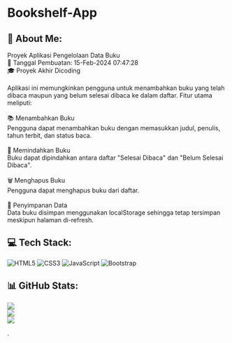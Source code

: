 # Bookshelf-App

## 💫 About Me:
Proyek Aplikasi Pengelolaan Data Buku<br>📅 Tanggal Pembuatan: 15-Feb-2024 07:47:28<br>🎓 Proyek Akhir Dicoding<br><br>Aplikasi ini memungkinkan pengguna untuk menambahkan buku yang telah dibaca maupun yang belum selesai dibaca ke dalam daftar. Fitur utama meliputi:<br><br>📚 Menambahkan Buku<br>Pengguna dapat menambahkan buku dengan memasukkan judul, penulis, tahun terbit, dan status baca.<br><br>🔄 Memindahkan Buku<br>Buku dapat dipindahkan antara daftar "Selesai Dibaca" dan "Belum Selesai Dibaca".<br><br>🗑️ Menghapus Buku<br>Pengguna dapat menghapus buku dari daftar.<br><br>💾 Penyimpanan Data<br>Data buku disimpan menggunakan localStorage sehingga tetap tersimpan meskipun halaman di-refresh.


## 💻 Tech Stack:
![HTML5](https://img.shields.io/badge/html5-%23E34F26.svg?style=flat&logo=html5&logoColor=white) ![CSS3](https://img.shields.io/badge/css3-%231572B6.svg?style=flat&logo=css3&logoColor=white) ![JavaScript](https://img.shields.io/badge/javascript-%23323330.svg?style=flat&logo=javascript&logoColor=%23F7DF1E) ![Bootstrap](https://img.shields.io/badge/bootstrap-%238511FA.svg?style=flat&logo=bootstrap&logoColor=white)
## 📊 GitHub Stats:
![](https://github-readme-stats.vercel.app/api?username=Bookshelf-App&theme=dark&hide_border=false&include_all_commits=false&count_private=false)<br/>
![](https://github-readme-streak-stats.herokuapp.com/?user=Bookshelf-App&theme=dark&hide_border=false)<br/>
![](https://github-readme-stats.vercel.app/api/top-langs/?username=Bookshelf-App&theme=dark&hide_border=false&include_all_commits=false&count_private=false&layout=compact)

.
